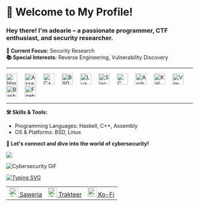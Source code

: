 <h1 align="left">👋 Welcome to My Profile!</h1>

### Hey there! I'm **adearie** – a passionate programmer, CTF enthusiast, and security researcher. 

**🔎 Current Focus:** Security Research  
**📚 Special Interests:** Reverse Engineering, Vulnerability Discovery

---

<div align="left">
  <img src="https://skillicons.dev/icons?i=haskell" height="30" alt="Haskell logo"  />
  <img width="12" />
  <img src="https://nasm.us/images/nasm.png" height="30" alt="Assembly (NASM) logo"  />
  <img width="12" />
  <img src="https://skillicons.dev/icons?i=cpp" height="30" alt="C++ logo"  />
  <img width="12" />
  <img src="https://skillicons.dev/icons?i=bsd" height="30" alt="BSD logo"  />
  <img width="12" />
  <img src="https://skillicons.dev/icons?i=lua" height="30" alt="Lua logo"  />
  <img width="12" />
  <img src="https://upload.wikimedia.org/wikipedia/commons/thumb/3/34/Slackware_logo.svg/512px-Slackware_logo.svg.png" height="30" alt="Slackware logo"  />
  <img width="12" />
  <img src="https://skillicons.dev/icons?i=c" height="30" alt="C logo"  />
  <img width="12" />
  <img src="https://skillicons.dev/icons?i=arch" height="30" alt="Arch Linux logo"  />
  <img width="12" />
  <img src="https://skillicons.dev/icons?i=kali" height="30" alt="Kali Linux logo"  />
  <img width="12" />
  <img src="https://skillicons.dev/icons?i=vim" height="30" alt="Vim logo"  />
  <img width="12" />
  <img src="https://skillicons.dev/icons?i=bash" height="30" alt="Bash logo"  />
  <img width="12" />
  <img src="https://skillicons.dev/icons?i=firebase" height="30" alt="Firebase logo"  />
</div>

---

**🛠️ Skills & Tools:**
- Programming Languages: Haskell, C++, Assembly
- OS & Platforms: BSD, Linux

**🚀 Let's connect and dive into the world of cybersecurity!**


![](https://komarev.com/ghpvc/?username=ariadesupriyatna)



![Cybersecurity GIF](https://media1.tenor.com/m/hoCDEsJMHXUAAAAd/assembly-coding.gif)

[![Typing SVG](https://readme-typing-svg.demolab.com/?lines=Hack.the.Universe)](https://git.io/typing-svg)


<table style="text-align: center; width: 100%;">
  <tr>
    <td>
      <a href="https://saweria.co/ariadesupriyatna">
        <img src="https://substackcdn.com/image/fetch/f_auto,q_auto:good,fl_progressive:steep/https%3A%2F%2Fbucketeer-e05bbc84-baa3-437e-9518-adb32be77984.s3.amazonaws.com%2Fpublic%2Fimages%2F01c81f8c-18c9-47d7-b7ad-c04058016626_225x225.png" width="24" alt="Saweria"> Saweria
      </a>
    </td>
    <td>
      <a href="https://trakteer.id/ari_adesupriyatna">
        <img src="https://cdn.trakteer.id/images/mix/trakteer-icon-thumbnail.png" width="24" alt="Trakteer"> Trakteer
      </a>
    </td>
    <td>
      <a href="ko-fi.com/ariadesupriyatna">
        <img src="https://uploads-ssl.webflow.com/5c14e387dab576fe667689cf/61e1116779fc0a9bd5bdbcc7_Frame%206.png" width="24" alt="Ko-Fi"> Ko-Fi
      </a>
    </td>
  </tr>
</table>
